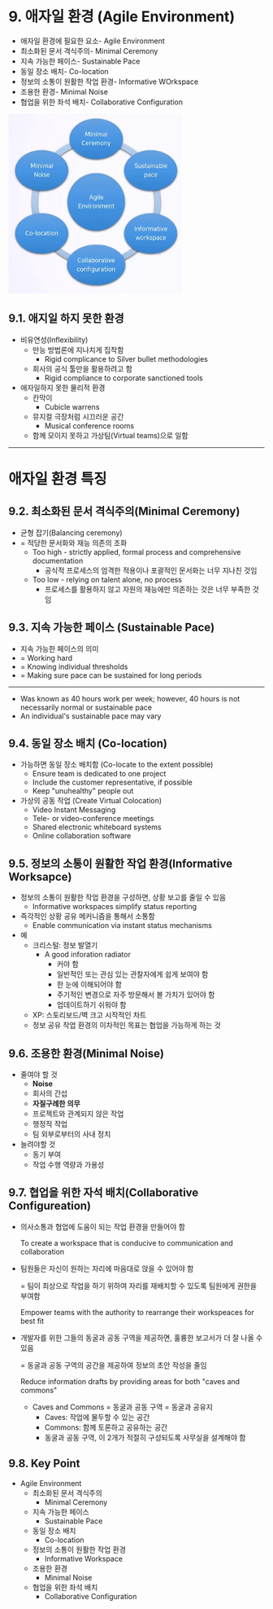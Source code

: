# 9. 애자일 환경 (Agile Environment)

- 애자일 환경에 필요한 요소- Agile Environment
- 최소화된 문서 격식주의- Minimal Ceremony
- 지속 가능한 페이스- Sustainable Pace
- 동일 장소 배치- Co-location
- 정보의 소통이 원활한 작업 환경- Informative WOrkspace
- 조용한 환경- Minimal Noise
- 협업을 위한 좌석 배치- Collaborative Configuration

![image-20220217222210157](image.assets/image-20220217222210157.png)

## 9.1. 애지일 하지 못한 환경

- 비유연성(Inflexibility)
  - 만능 방법론에 지나치게 집착함
    - Rigid complicance to Silver bullet methodologies
  - 회사의 공식 툴만을 활용하려고 함
    - Rigid compliance to corporate sanctioned tools
- 애자일하지 못한 물리적 환경
  - 칸막이
    - Cubicle warrens
  - 뮤지컬 극장처럼 시끄러운 공간
    - Musical conference rooms
  - 함께 모이지 못하고 가상팀(Virtual teams)으로 일함





---

# 애자일 환경 특징



##  9.2. 최소화된 문서 격식주의(Minimal Ceremony)

- 균형 잡기(Balancing ceremony)
- = 적당한 문서화와 재능 의존의 조화
  - Too high - strictly applied, formal process and comprehensive documentation
    - 공식적 프로세스의 엄격한 적용이나 포괄적인 문서화는 너무 지나친 것임
  - Too low - relying on talent alone, no process
    - 프로세스를 활용하지 않고 자원의 재능에만 의존하는 것은 너무 부족한 것임



## 9.3. 지속 가능한 페이스 (Sustainable Pace)

- 지속 가능한 페이스의 의미
- = Working hard
- = Knowing individual thresholds
- = Making sure pace can be sustained for long periods

---

- Was known as 40 hours work per week; however, 40 hours is not necessarily normal or sustainable pace
- An individual's sustainable pace may vary



## 9.4. 동일 장소 배치 (Co-location)

- 가능하면 동일 장소 배치함 (Co-locate to the extent possible)
  - Ensure team is dedicated to one project
  - Include the customer representative, if possible
  - Keep "unuhealthy" people out
- 가상의 공동 작업 (Create Virtual Colocation)
  - Video Instant Messaging
  - Tele- or video-conference meetings
  - Shared electronic whiteboard systems
  - Online collaboration software



## 9.5. 정보의 소통이 원활한 작업 환경(Informative Worksapce)

- 정보의 소통이 원활한 작업 환경을 구성하면, 상황 보고를 줄일 수 있음
  - Informative workspaces simplify status reporting
- 즉각적인 상황 공유 메커니즘을 통해서 소통함
  - Enable communication via instant status mechanisms
- 예
  - 크리스털: 정보 발열기
    - A good inforation radiator
      - 커야 함
      - 일반적인 또는 관심 있는 관찰자에게 쉽게 보여야 함
      - 한 눈에 이해되어야 함
      - 주기적인 변경으로 자주 방문해서 볼 가치가 있어야 함
      - 업데이트하기 쉬워야 함
  - XP: 스토리보드/벽 크고 시작적인 차트
  - 정보 공유 작업 환경의 이차적인 목표는 협업을 가능하게 하는 것



## 9.6. 조용한 환경(Minimal Noise)

- 줄여야 할 것
  - **Noise**
  - 회사의 간섭
  - **자질구례한 의무**
  - 프로젝트와 관계되지 않은 작업
  - 행정적 작업
  - 팀 외부로부터의 사내 정치
- 늘려야할 것
  - 동기 부여
  - 작업 수행 역량과 가용성



## 9.7. 협업을 위한 자석 배치(Collaborative Configureation)

- 의사소통과 협업에 도움이 되는 작업 환경을 만들어야 함

  To create a workspace that is conducive to communication and collaboration

- 팀원들은 자신이 원하는 자리에 마음대로 앉을 수 있어야 함

  = 팀이 최상으로 작업을 하기 위하여 자리를 재배치할 수 있도록 팀원에게 권한을 부여함

  Empower teams with the authority to rearrange their workspeaces for best fit

- 개발자를 위한 그들의 동굴과 공동 구역을 제공하면, 훌륭한 보고서가 더 잘 나올 수 있음

  = 동굴과 공동 구역의 공간을 제공하여 정보의 초안 작성을 줄임

  Reduce information drafts by providing areas for both "caves and commons"

  - Caves and Commons = 동굴과 공동 구역 = 동굴과 공유지
    - Caves: 작업에 물두할 수 있는 공간
    - Commons: 함께 토론하고 공유하는 공간
    - 동굴과 공동 구역, 이 2개가 적절히 구성되도록 사무실을 설계해야 함



## 9.8. Key Point

- Agile Environment
  - 최소화된 문서 격식주의
    - Minimal Ceremony
  - 지속 가능한 페이스
    - Sustainable Pace
  - 동일 장소 배치
    - Co-location
  - 정보의 소통이 원활한 작업 환경
    - Informative Workspace
  - 조용한 환경
    - Minimal Noise
  - 협업을 위한 좌석 배치
    - Collaborative Configuration
